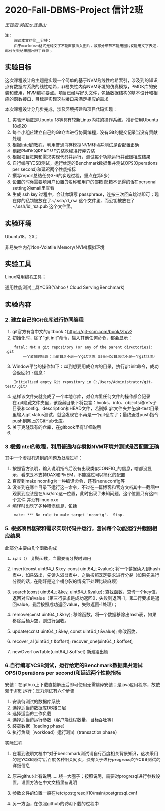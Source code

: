 # 2020-Fall-DBMS-Project 信计2班 
*王钰淞 吴国太 武当山*
```
注：
    阅读本文约需__分钟；
    由于markdown格式是纯文字不能直接插入图片，故部分细节不能用图片仅能用文字表述，部分关键结果图片附于目录；
```
## 实验目标
这次课程设计的主题是实现一个简单的基于NVM的线性哈希索引，涉及到的知识点有数据库系统的线性哈希，非易失性内存NVM环境的仿真模拟，PMDK库的安装和使用，NVM编程要点。项目已经写好头文件，包括数据结构的基本设计和相应的函数接口，目标是实现这些接口来满足相应的需求

本次课程设计分几步完成，涉及环境搭建和项目代码实现：
1. 实验环境应是Ubuntu 18等具有较新Linux内核的操作系统，推荐使用Ubuntu 18或20
2. 每个小组应建立自己的Git仓库进行协同编程，没有Git的提交记录当没有贡献处理
3. 根据[Intel的教程](https://software.intel.com/content/www/us/en/develop/articles/how-to-emulate-persistent-memory-on-an-intel-architecture-server.html)，利用普通内存模拟NVM环境并测试是否配置正确
4. 根据PMDK的README安装教程进行库安装
5. 根据项目框架和需求实现代码并运行，测试每个功能运行并截图相应结果
6. 自行编写YCSB测试，运行给定的Benchmark数据集并测试OPS(Operations per second)和延迟两个性能指标
7. 撰写report总结任务3-6的实现过程，重点在第5步）
8. 设置的时候需要填用户设置的名称和用户的邮箱 邮箱不记得的话在personal setting的email里查看
9. 生成 ssh key 过程中，会让你填写 passphrase，连按三次回车跳过即可；现在你的私钥被放在了~/.ssh/id_rsa 这个文件里，而公钥被放在了 ~/.ssh/id_rsa.pub 这个文件里。

## 实验环境
Ubuntu18、20；

非易失性内存Non-Volatile Memory(NVM)模拟环境

## 实验工具
Linux常用编程工具；

通用性能测试工具YCSB(Yahoo！Cloud Serving Benchmark)

## 实验内容

### 2. 建立自己的Git仓库进行协同编程
1. git官方有含中文的gitbook：https://git-scm.com/book/zh/v2
2. 初始化时，除了“git init”命令，输入其他任何命令，都会显示：
```
    fatal: Not a git repository (or any of the parent directories): .git
        一个致命的错误：当前目录不是一个git仓库（且任何父目录也不是一个git仓库）
```
3. Window平台的操作如下：cd到想要用成仓库的目录，执行git init命令，成功会返回如下信息：
```   
    Initialized empty Git repository in C:/Users/Administrator/git-test/.git/
```
4. 这样该文件夹就变成了一个本地仓库，对仓库里任何文件的操作都会记录在.git隐藏文件夹里，该隐藏目录下将包含：hooks、info、objects和refs子目录和config、description和HEAD文件，若删掉.git文件夹并在git-test目录里输入git status测试，就会发现它不再是一个git仓库了；最终通过push指令push到网上的GitHub仓库。
5. 关于克隆现有的仓库，在gitbook里有详细说明
6. 


### 3.根据Intel的教程，利用普通内存模拟NVM环境并测试是否配置正确

其中一个虚拟机遇到的问题及处理过程：
1. 按照官方说明，输入说明指令后没有出现类似CONFIG_的信息，啥都没显示，看来是不支持DAX和PMEM，不能跳过可以简化的配置
2. 百度到make nconfig为一种编译命令，还有menuconfig等
3. 没查到在哪个目录下运行这一命令，不过在一篇博客和官方文档其中一截图中观察到应该是在/usr/src这一位置，此时出现了未知问题，这个位置只有这四个文件 并没有linux-xxx
4. 编译时出现了多种错误信息，包括
```
    make: *** No rule to make target 'nconfig'.  Stop.
```
### 5. 根据项目框架和需求实现代码并运行，测试每个功能运行并截图相应结果
此部分主要由几个函数构成
1. split（）
分裂函数，当需要桶分裂时调用

2. insert(const uint64_t &key, const uint64_t &value);
将一个数据读入到hash表中，如果溢出，先读入溢出表中，之后按照既定要求进行分裂（如果先进行分裂的话，在刚好是这个桶分裂的情况下处理比较麻烦）

3. search(const uint64_t &key, uint64_t &value);
查找函数，查询一个key值，返回对应的value（第三行要求是成功返回0，失败则返回-1，第二行要求是返回value，最后按照成功返回value，失败返回-1处理）；

4. remove(const uint64_t &key);
移除函数，将一个数据移除出hash表，如果移除后桶为空，则进行回收。

5. update(const uint64_t &key, const uint64_t &value);
修改函数，

6. recover_all(uint64_t &offset);		 recover_one(uint64_t &offset);

7. newOverflowTable(uint64_t &offset)
新建溢出桶



### 6.自行编写YCSB测试，运行给定的Benchmark数据集并测试OPS(Operations per second)和延迟两个性能指标
安装：在github上下载直接解压后即可使用无需编译安装；是java应用程序，故依赖于JRE
运行：压力测试有六个步骤
1. 安装待测试的数据库系统
2. 选择适当的数据库DB接口层
3. 选择适当的工作负载
4. 选择适当的运行参数（客户端线程数量，目标吞吐等）
5. 装载数据（loading phase）
6. 执行负载（workload）运行测试（transaction phase）

实际过程

1. 在看到说明文档中“对于benchmark测试请自行百度相关背景知识，这次采用的是YCSB测试”后百度各种相关网页，没有关于进行progresql的YCSB测试的详细信息
2. 原来github上有说明……绕一大圈子；按照说明，需要对progresql进行参数设置，设置方法在中文文档里有说明

3. 参数文件的位置一般在/etc/postgresql/10/main/postgresql.conf
4. 另一方面，在依照github的说明下载的过程中

